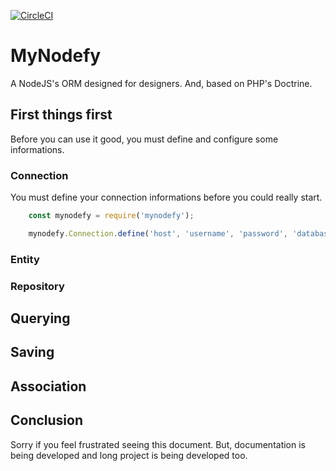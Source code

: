 [![CircleCI](https://circleci.com/gh/vinyguedess/mynodefy/tree/master.svg?style=svg)](https://circleci.com/gh/vinyguedess/mynodefy/tree/master)

# MyNodefy
A NodeJS's ORM designed for designers. And, based on PHP's Doctrine.

## First things first
Before you can use it good, you must define and configure some informations.

### Connection
You must define your connection informations before you could really start.
```javascript
    const mynodefy = require('mynodefy');

    mynodefy.Connection.define('host', 'username', 'password', 'database');
```

### Entity


### Repository


## Querying


## Saving


## Association


## Conclusion

Sorry if you feel frustrated seeing this document. But, documentation is being developed and long project is being developed too.